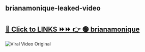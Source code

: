 
 ## brianamonique-leaked-video 

# <h2><a href="https://clipsfans.com/brianamonique&ref=git">🔗 Click to LINKS ⏩⏩ 👉 🟢 brianamonique </a></h2>

<a href="https://clipsfans.com/brianamonique&ref=git" rel="nofollow" data-target="animated-image.originalLink"><img src="https://i.ibb.co.com/xMMVF88/686577567.gif" alt="Viral Video Original" style="max-width: 100%; display: inline-block;" data-target="animated-image.originalImage"></a>
